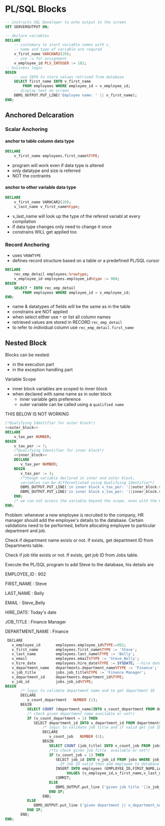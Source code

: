# PL/SQL Blocks

```sql
-- instructs SQL Developer to echo output to the screen
SET SERVEROUTPUT ON;

-- declare variables
DECLARE
    -- customary to start variable names with v_
    -- name and type of variable are requred
    v_first_name VARCHAR2(20);
    -- use := for assignment
    v_employee_id PLS_INTEGER := 102;
-- business logic
BEGIN
    -- use INTO to store values retrived from database
    SELECT first_name INTO v_first_name
        FROM employees WHERE employee_id = v_employee_id;
    -- display text on screen
    DBMS_OUTPUT.PUT_LINE('Employee name: ' || v_first_name);
END;
```

## Anchored Delcaration

### Scalar Anchoring

#### anchor to table column data type

```sql
DECLARE
    v_first_name employees.first_name%TYPE;
```
- program will work even if data type is altered
- only datatype and size is referred
- NOT the contraints

#### anchor to other variable data type
```sql
DECLARE
    v_first_name VARHCAR2(20);
    v_last_name v_first_name%type;
```
- v_last_name will look up the type of the refered variabl at every compilation
- if data type changes only need to change it once
- constrains WILL get applied too


### Record Anchoring

- uses `%ROWTYPE`
- defines record structure based on a table or a predefined PL/SQL cursor


```sql
DECLARE
    rec_emp_detail employees.%rowtype;
    v_employee_id employees.employee_id%type := 900;
BEGIN
    SELECT * INTO rec_emp_detail
        FROM employees WHERE employee_id = v_employee_id;
END;
```
- name & datatypes of fields will be the same as in the table
- constrains are NOT applied
- when select either use `*` or list all column names
- retrieved values are stored in RECORD `rec_emp_detail`
- to refer to individual column use `rec_emp_detail.first_name`

## Nested Block

Blocks can be nested:
- in the execution part
- in the exception handling part

Variable Scope
- inner block variables are scoped to inner block
- when declared with same name as in outer block
    - inner variable gets preference
    - outer variable can be called using a `qualified name`

THIS BELOW IS NOT WORKING
```sql
/*Qualifying Identifier for outer block*/
<<outer_block>>
DECLARE
    v_tax_per NUMBER;
BEGIN
    v_tax_per := 7;
    /*Qualifying Identifier for inner block*/
    <<inner_block>>
    DECLARE
       v_tax_per NUMBER;
    BEGIN
       v_tax_per := 3;
       /*though variable declared in inner and outer block,
       variables can be differentiated using Qualifying Identifier*/
       DBMS_OUTPUT.PUT_LINE('in inner block v_tax_per: '||outer_block.v_tax_per);
       DBMS_OUTPUT.PUT_LINE('in inner block v_tax_per: '||inner_block.v_tax_per);
    END;
    /* we can not access the variable beyond the scope, even with the Qualifying Identifier*/
END;
```



Problem:
whenever a new employee is recruited to the company, HR manager should add the employee's details to the database. Certain validations need to be performed, before allocating employee to particular department and job.

Check if department name exists or not. If exists, get department ID from Departments table.

Check if job title exists or not. If exists, get job ID from Jobs table.

Execute the PL/SQL program to add Steve to the database, his details are

EMPLOYEE_ID : 902

FIRST_NAME : Steve

LAST_NAME : Belly

EMAIL : Steve_Belly

HIRE_DATE: Today's date

JOB_TITLE : Finance Manager

DEPARTMENT_NAME : Finance

```sql
 DECLARE
   v_employee_id       employees.employee_id%TYPE:=902;
   v_first_name        employees.first_name%TYPE := 'Steve';
   v_last_name         employees.last_name%TYPE := 'Belly';
   v_email             employees.email%TYPE := 'Steve_Belly';
   v_hire_date         employees.hire_date%TYPE := SYSDATE; --hire date is todays date,retrieved from database time
   v_department_name   departments.department_name%TYPE := 'Finance';
   v_job_title         jobs.job_title%TYPE := 'Finance Manager';
   v_department_id     departments.department_id%TYPE;
   v_job_id            jobs.job_id%TYPE;
BEGIN
       /* logic to validate department name and to get department ID   */
       DECLARE
          v_count_department   NUMBER (1);
       BEGIN
          SELECT COUNT (department_name)INTO v_count_department FROM departments WHERE department_name = v_department_name;
          /* check given department name available or not*/
          IF (v_count_department = 1) THEN
             SELECT department_id INTO v_department_id FROM departments WHERE department_name = v_department_name;
                 /* logic to validate job title and if valid get job ID   */
                 DECLARE
                    v_count_job   NUMBER (1);
                 BEGIN
                    SELECT COUNT (job_title) INTO v_count_job FROM jobs WHERE job_title = v_job_title;
                    /*to check given job Title  available or not*/
                    IF (v_count_job = 1) THEN
                       SELECT job_id INTO v_job_id FROM jobs WHERE job_title = v_job_title;
                       --IF Job ID valid then add employee to database
                       INSERT INTO employees (EMPLOYEE_ID,FIRST_NAME,LAST_NAME,EMAIL,HIRE_DATE,JOB_ID,DEPARTMENT_ID)
                            VALUES (v_employee_id,v_first_name,v_last_name,v_email,v_hire_date,v_job_id,v_department_id);
                       COMMIT;
                    ELSE
                       DBMS_OUTPUT.put_line ('given job title '||v_job_title ||' does not exist');
                    END IF;
                 END;
          ELSE
             DBMS_OUTPUT.put_line ('given department || v_department_name '||' does not exist');
          END IF;
       END;
END;
```